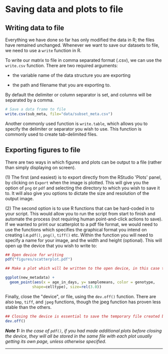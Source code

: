 # Saving data and plots to file

## Writing data to file 

Everything we have done so far has only modified the data in R; the files have remained unchanged. Whenever we want to save our datasets to file, we need to use a `write` function in R. 

To write our matrix to file in comma separated format (.csv), we can use the `write.csv` function. There are two required arguments: 

* the variable name of the data structure you are exporting

* the path and filename that you are exporting to. 

By default the delimiter or column separator is set, and columns will be separated by a comma.

```r
# Save a data frame to file
write.csv(sub_meta, file="data/subset_meta.csv")
```

Another commonly used function is `write.table`, which allows you to specify the delimiter or separator you wish to use. This function is commonly used to create tab-delimited files.

## Exporting figures to file

There are two ways in which figures and plots can be output to a file (rather than simply displaying on screen). 

(1) The first (and easiest) is to export directly from the RStudio 'Plots' panel, by clicking on `Export` when the image is plotted. This will give you the option of `png` or `pdf` and selecting the directory to which you wish to save it to. It will also give you options to dictate the size and resolution of the output image.

(2) The second option is to use R functions that can be hard-coded in to your script. This would allow you to run the script from start to finish and automate the process (not requiring human point-and-click actions to save). If we wanted to print our scatterplot to a pdf file format, we would need to use the functions which specifies the graphical format you intend on creating i.e.`pdf()`, `png()`, `tiff()` etc. Within the function you will need to specify a name for your image, and the width and height (optional). This will open up the device that you wish to write to:

```r
## Open device for writing
pdf("figures/scatterplot.pdf")
```

```r
## Make a plot which will be written to the open device, in this case the temp file created by pdf() or png()

ggplot(new_metadata) +
  geom_point(aes(x = age_in_days, y= samplemeans, color = genotype,
  			shape=celltype), size=rel(3.0)) 
```

Finally, close the "device", or file, using the `dev.off()` function. There are also `bmp`, `tiff`, and `jpeg` functions, though the jpeg function has proven less stable than the others. 
  			
```r    
## Closing the device is essential to save the temporary file created by pdf() or png()
dev.off()
```
***Note 1:*** *In the case of `pdf()`, if you had made additional plots before closing the device, they will all be stored in the same file with each plot usually getting its own page, unless otherwise specified.*

***

